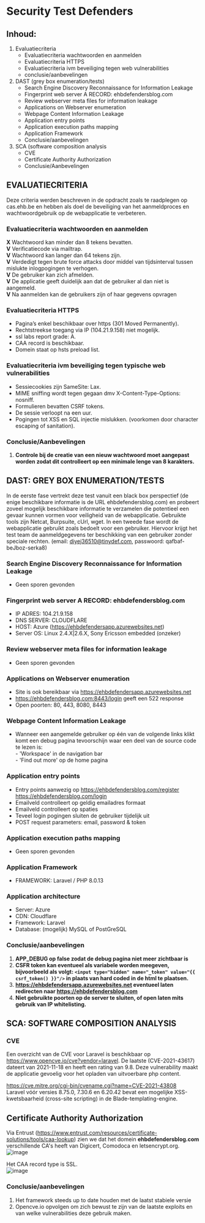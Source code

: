 # Security Test Defenders
## Inhoud:
1.	Evaluatiecriteria
    - Evaluatiecriteria wachtwoorden en aanmelden
    - Evaluatiecriteria HTTPS
    - Evaluatiecriteria ivm beveiliging tegen web vulnerabilities
    - conclusie/aanbevelingen
2.	DAST (grey box enumeration/tests)
    - Search Engine Discovery Reconnaissance for Information Leakage
    - Fingerprint web server A RECORD: ehbdefendersblog.com
    - Review webserver meta files for information leakage
    - Applications on Webserver enumeration
    - Webpage Content Information Leakage	
    - Application entry points
    - Application execution paths mapping
    - Application Framework
    - Conclusie/aanbevelingen
3.	SCA (software composition analysis
    - CVE
    - Certificate Authority Authorization
    - Conclusie/Aanbevelingen
	
## EVALUATIECRITERIA
Deze criteria werden beschreven in de opdracht zoals te raadplegen op cas.ehb.be en hebben als doel de beveiliging van het aanmeldproces en wachtwoordgebruik op de webapplicatie te verbeteren.

### Evaluatiecriteria wachtwoorden en aanmelden
**X** Wachtwoord kan minder dan 8 tekens bevatten. \
**V** Verificatiecode via mailtrap. \
**V** Wachtwoord kan langer dan 64 tekens zijn. \
**V** Verdedigt tegen brute force attacks door middel van tijdsinterval tussen mislukte inlogpogingen te verhogen. \
**V** De gebruiker kan zich afmelden.\
**V** De applicatie geeft duidelijk aan dat de gebruiker al dan niet is aangemeld. \
**V** Na aanmelden kan de gebruikers zijn of haar gegevens opvragen

### Evaluatiecriteria HTTPS
- Pagina’s enkel beschikbaar over https (301 Moved Permanently).
- Rechtstreekse toegang via IP (104.21.9.158) niet mogelijk.
- ssl labs report grade: A.
- CAA record is beschikbaar.
- Domein staat op hsts preload list.

### Evaluatiecriteria ivm beveiliging tegen typische web vulnerabilities
- Sessiecookies zijn SameSite: Lax.
- MIME sniffing wordt tegen gegaan dmv X-Content-Type-Options: nosniff.
- Formulieren bevatten CSRF tokens.
- De sessie verloopt na een uur.
- Pogingen tot XSS en SQL injectie mislukken. (voorkomen door character escaping of sanitation).

### Conclusie/Aanbevelingen
1.	**Controle bij de creatie van een nieuw wachtwoord moet aangepast worden zodat dit controlleert op een minimale lenge van 8 karakters.**

## DAST: GREY BOX ENUMERATION/TESTS
In de eerste fase vertrekt deze test vanuit een black box perspectief (de enige beschikbare informatie is de URL ehbdefendersblog.com) en probeert zoveel mogelijk beschikbare informatie te verzamelen die potentieel een gevaar kunnen vormen voor veiligheid van de webapplicatie.
Gebruikte tools zijn Netcat, Burpsuite, cUrl, wget.
In een tweede fase wordt de webapplicatie gebruikt zoals bedoelt voor een gebruiker. 
Hiervoor krijgt het test team de aanmeldgegevens ter beschikking van een gebruiker zonder speciale rechten. (email: diyej36510@tinydef.com, passwoord: qafbaf-beJboz-serka8)

### Search Engine Discovery Reconnaissance for Information Leakage
-	Geen sporen gevonden

### Fingerprint web server A RECORD: ehbdefendersblog.com
-	IP ADRES: 104.21.9.158
-	DNS SERVER: CLOUDFLARE
-	HOST: Azure (https://ehbdefendersapp.azurewebsites.net)
-	Server OS: Linux 2.4.X|2.6.X, Sony Ericsson embedded (onzeker)

### Review webserver meta files for information leakage
-	Geen sporen gevonden

### Applications on Webserver enumeration
-	Site is ook bereikbaar via https://ehbdefendersapp.azurewebsites.net
-	https://ehbdefendersblog.com:8443/login geeft een 522 response
-	Open poorten: 80, 443, 8080, 8443

### Webpage Content Information Leakage	
-	Wanneer een aangemelde gebruiker op één van de volgende links klikt komt een debug pagina tevoorschijn waar een deel van de source code te lezen is: \
		- 'Workspace' in de navigation bar \
		- 'Find out more' op de home pagina

### Application entry points
-	Entry points aanwezig op
https://ehbdefendersblog.com/register
https://ehbdefendersblog.com/login
- Emailveld controlleert op geldig emailadres formaat
- Emailveld controlleert op spaties
- Teveel login pogingen sluiten de gebruiker tijdelijk uit
- POST request parameters: email, password & token

### Application execution paths mapping
-	Geen sporen gevonden

### Application Framework
-	FRAMEWORK: Laravel / PHP 8.0.13

### Application architecture
-	Server: Azure
-	CDN: Cloudflare
-	Framework: Laravel
-	Database: (mogelijk) MySQL of  PostGreSQL 

### Conclusie/aanbevelingen
1.	**APP_DEBUG op false zodat de debug pagina niet meer zichtbaar is**
3.	**CSFR token kan eventueel als variabele worden meegeven, bijvoorbeeld als volgt: ```<input type="hidden" name="_token" value="{{ csrf_token() }}"/>``` in plaats van hard coded in de html te plaatsen.**
4.	**https://ehbdefendersapp.azurewebsites.net eventueel laten redirecten naar https://ehbdefendersblog.com**
5.	**Niet gebruikte poorten op de server te sluiten, of open laten mits gebruik van IP whitelisting.**

## SCA: SOFTWARE COMPOSITION ANALYSIS

### CVE 
Een overzicht van de CVE voor Laravel is beschikbaar op https://www.opencve.io/cve?vendor=laravel.
De laatste (CVE-2021-43617) dateert van 2021-11-18 en heeft een rating van 9.8. Deze vulnerability maakt de applicatie gevoelig voor het opladen van uitvoerbare php content.

https://cve.mitre.org/cgi-bin/cvename.cgi?name=CVE-2021-43808 \
Laravel vóór versies 8.75.0, 7.30.6 en 6.20.42 bevat een mogelijke XSS-kwetsbaarheid (cross-site scripting) in de Blade-templating-engine.

## Certificate Authority Authorization

Via Entrust (https://www.entrust.com/resources/certificate-solutions/tools/caa-lookup) zien we dat het domein **ehbdefendersblog.com** verschillende CA's heeft van Digicert, Comodoca en letsencrypt.org. \
![image](https://user-images.githubusercontent.com/74409879/145718998-51fa879b-a829-4674-a776-479871c6ead0.png)

Het CAA record type is SSL. \
![image](https://user-images.githubusercontent.com/74409879/145719549-ca5df437-9e54-4312-adaa-8dc1fef840e2.png)





### Conclusie/aanbevelingen
1.	Het framework steeds up to date houden met de laatst stabiele versie
2.	Opencve.io opvolgen om zich bewust te zijn van de laatste exploits en van welke vulnerabilities deze gebruik maken.
